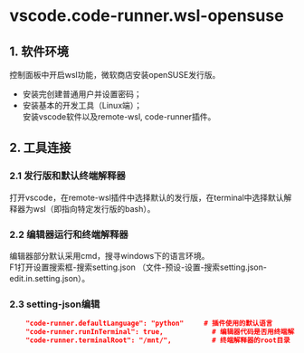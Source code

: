 # vscode.code-runner.wsl-opensuse

## 1. 软件环境
控制面板中开启wsl功能，微软商店安装openSUSE发行版。  
- 安装完创建普通用户并设置密码；  
- 安装基本的开发工具（Linux端）；  
安装vscode软件以及remote-wsl, code-runner插件。  

## 2. 工具连接
### 2.1 发行版和默认终端解释器
打开vscode，在remote-wsl插件中选择默认的发行版，在terminal中选择默认解释器为wsl（即指向特定发行版的bash）。  

### 2.2 编辑器运行和终端解释器
编辑器部分默认采用cmd，搜寻windows下的语言环境。  
F1打开设置搜索框-搜索setting.json （文件-预设-设置-搜索setting.json-edit.in.setting.json）。  

### 2.3 setting-json编辑
``` json
    "code-runner.defaultLanguage": "python"		# 插件使用的默认语言
    "code-runner.runInTerminal": true,			  # 编辑器代码是否用终端解释
    "code-runner.terminalRoot": "/mnt/",		  # 终端解释器的root目录
```
